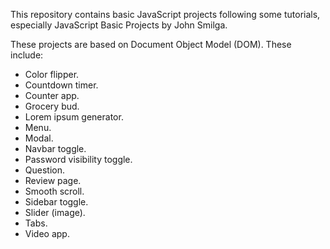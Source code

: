 This repository contains basic JavaScript projects following some tutorials,
especially JavaScript Basic Projects by John Smilga.

These projects are based on Document Object Model (DOM). These include:
- Color flipper.
- Countdown timer.
- Counter app.
- Grocery bud.
- Lorem ipsum generator.
- Menu.
- Modal.
- Navbar toggle.
- Password visibility toggle.
- Question.
- Review page.
- Smooth scroll.
- Sidebar toggle.
- Slider (image).
- Tabs.
- Video app.